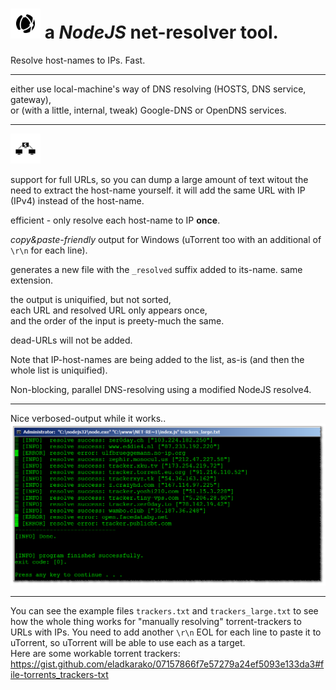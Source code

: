 <h1><img width="48" src="resources/icon.png" /> a <em>NodeJS</em> net-resolver tool.</h1>

Resolve host-names to IPs. Fast.

<hr/>

either use local-machine's way of DNS resolving (HOSTS, DNS service, gateway), <br/>
or (with a little, internal, tweak) Google-DNS or OpenDNS services.<br/>

<hr/>

<img width="48" src="resources/parallel.png" /> <br/>

support for full URLs, so you can dump a large amount of text witout the need to extract the host-name yourself.
it will add the same URL with IP (IPv4) instead of the host-name. <br/>

efficient - only resolve each host-name to IP <strong>once</strong>. <br/>

<em>copy&amp;paste-friendly</em> output for Windows (uTorrent too with an additional of <code>\r\n</code> for each line). <br/>

generates a new file with the <code>_resolved</code> suffix added to its-name. same extension. <br/>

the output is uniquified, but not sorted, <br/>
each URL and resolved URL only appears once, <br/>
and the order of the input is preety-much the same.<br/>

dead-URLs will not be added.

Note that IP-host-names are being added to the list, as-is (and then the whole list is uniquified).<br/>

Non-blocking, parallel DNS-resolving using a modified NodeJS resolve4. <br/>

<hr/>

Nice verbosed-output while it works.. <br/>
<img src="resources/screenshot_1.png" /> <br/>

<hr/>

You can see the example files <code>trackers.txt</code> and <code>trackers_large.txt</code> to see how the whole thing works for "manually resolving" torrent-trackers to URLs with IPs. You need to add another <code>\r\n</code> EOL for each line to paste it to uTorrent, so uTorrent will be able to use each as a target.<br/>
Here are some workable torrent trackers: https://gist.github.com/eladkarako/07157866f7e57279a24ef5093e133da3#file-torrents_trackers-txt 